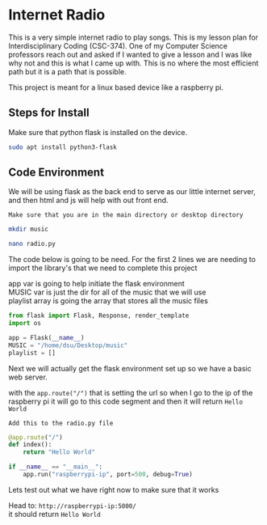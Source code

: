 # Internet Radio

This is a very simple internet radio to play songs. This is my lesson plan for Interdisciplinary Coding (CSC-374). One of my Computer Science professors reach out and asked if I wanted to give a lesson and I was like why not and this is what I came up with. This is no where the most efficient path but it is a path that is possible. 

This project is meant for a linux based device like a raspberry pi. 

## Steps for Install

Make sure that python flask is installed on the device. 
```sh
sudo apt install python3-flask
```

## Code Environment


We will be using flask as the back end to serve as our little internet server, and then html and js will help with out front end. 

`Make sure that you are in the main directory or desktop directory`

```sh
mkdir music
```

```sh
nano radio.py
```

The code below is going to be need. For the first 2 lines we are needing to import the library's that we need to complete this project

app var is going to help initiate the flask environment <br>
MUSIC var is just the dir for all of the music that we will use<br>
playlist array is going the array that stores all the music files

```py
from flask import Flask, Response, render_template
import os

app = Flask(__name__)
MUSIC = "/home/dsu/Desktop/music"
playlist = []
```

Next we will actually get the flask environment set up so we have a basic web server.

with the `app.route("/")` that is setting the url so when I go to the ip of the raspberry pi it will go to this code segment and then it will return `Hello World`

`Add this to the radio.py file`

```py
@app.route("/")
def index():
    return "Hello World"

if __name__ == "__main__":
    app.run("raspberrypi-ip", port=500, debug=True)
```

Lets test out what we have right now to make sure that it works

Head to: `http://raspberrypi-ip:5000/` <br>
it should return `Hello World`
